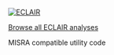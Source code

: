 [![ECLAIR](https://eclairit.com:3787/rsrc/eclair.png)](https://www.bugseng.com/eclair)

[Browse all ECLAIR analyses](https://eclairit.com:3787/fs/home/github/public/BUGSENG/IMUtility.ecdf/)

MISRA compatible utility code
